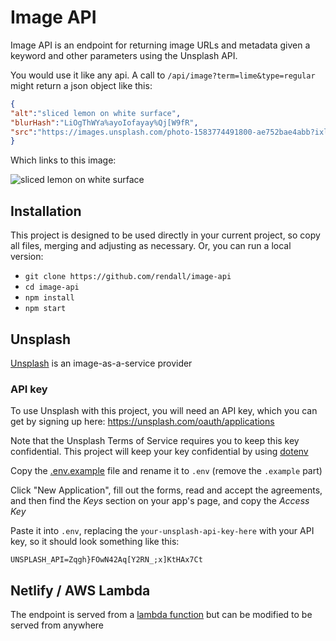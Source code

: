 # Image API

Image API is an endpoint for returning image URLs and metadata given a keyword and other parameters using the Unsplash API.

You would use it like any api. A call to `/api/image?term=lime&type=regular` might return a json object like this:

```json
{
"alt":"sliced lemon on white surface",
"blurHash":"LiOgThWYa%ayoIofayay%Qj[W9fR",
"src":"https://images.unsplash.com/photo-1583774491800-ae752bae4abb?ixlib=rb-1.2.1&q=80&fm=jpg&crop=entropy&cs=tinysrgb&w=1080&fit=max&ixid=eyJhcHBfaWQiOjE3NDcwN30"
}
```

Which links to this image:

![sliced lemon on white surface](https://images.unsplash.com/photo-1583774491800-ae752bae4abb?ixlib=rb-1.2.1&q=80&fm=jpg&crop=entropy&cs=tinysrgb&w=1080&fit=max&ixid=eyJhcHBfaWQiOjE3NDcwN30)

## Installation

This project is designed to be used directly in your current project, so copy all files, merging and adjusting as necessary. Or, you can run a local version:

* `git clone https://github.com/rendall/image-api`
* `cd image-api`
* `npm install`
* `npm start`

## Unsplash

[Unsplash](https://unsplash.com/) is an image-as-a-service provider

### API key

To use Unsplash with this project, you will need an API key, which you can get by signing up here: <https://unsplash.com/oauth/applications>

Note that the Unsplash Terms of Service requires you to keep this key confidential. This project will keep your key confidential by using [dotenv](https://github.com/motdotla/dotenv)

Copy the [.env.example](.env.example) file and rename it to `.env` (remove the `.example` part)

Click "New Application", fill out the forms, read and accept the agreements, and then find the *Keys* section on your app's page, and copy the *Access Key*

Paste it into `.env`, replacing the `your-unsplash-api-key-here` with your API key, so it should look something like this:

`UNSPLASH_API=Zqgh}FOwN42Aq[Y2RN_;x]KtHAx7Ct`

## Netlify / AWS Lambda

The endpoint is served from a [lambda function](https://aws.amazon.com/lambda/) but can be modified to be served from anywhere